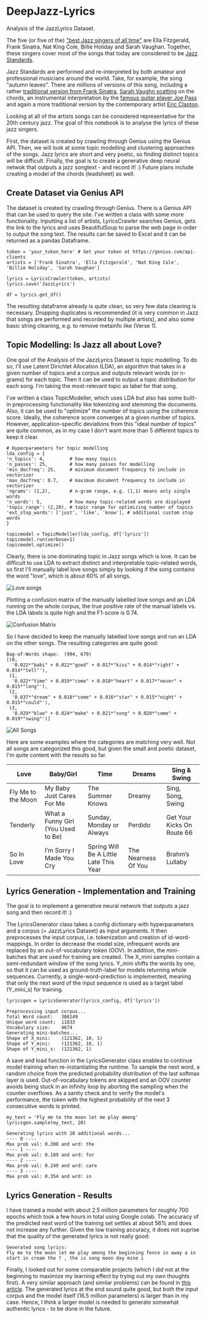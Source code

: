 # DeepJazz-Lyrics
Analysis of the JazzLyrics Dataset.

The five (or five of the) ["best Jazz singers of all time"](https://www.udiscovermusic.com/stories/50-best-jazz-singers/) are Ella Fitzgerald, Frank Sinatra, Nat King Cole, Billie Holiday and Sarah Vaughan. Together, these singers cover most of the songs that today are considered to be [Jazz Standards](https://en.wikipedia.org/wiki/Jazz_standard). 

Jazz Standards are performed and re-interpreted by both amateur and professional musicians around the world. Take, for example, the song "autumn leaves". There are millions of versions of this song, including a rather [traditional version from Frank Sinatra](https://youtu.be/AO-H9Ni5NiQ?t=40), [Sarah Vaughn scatting](https://youtu.be/5cZG2WnXPgk?t=40) on the chords, an instrumental interpretation by the [famous guitar player Joe Pass](https://youtu.be/795sG19cPmU) and again a more traditional version by the contemporary artist [Eric Clapton](https://youtu.be/UQlFOX0YKlQ). 

Looking at all of the artists songs can be considered representative for the 20th century jazz. The goal of this notebook is to analyse the lyrics of these jazz singers. 

First, the dataset is created by crawling through Genius using the Genius API. Then, we will look at some topic modelling and clustering approaches of the songs. Jazz lyrics are short and very poetic, so finding distinct topics will be difficult. Finally, the goal is to create a generative deep neural netwok that outputs a jazz songtext - and record it! :) Future plans include creating a model of the chords (leadsheet) as well.   

## Create Dataset via Genius API

The dataset is created by crawling through Genius. There is a Genius API that can be used to query the site. I've written a class with some more functionality. Inputting a list of artists, LyricsCrawler searches Genius, gets the link to the lyrics and uses BeautifulSoup to parse the web page in order to output the song text. The results can be saved to Excel and it can be returned as a pandas Dataframe. 

```
token = 'your_token_here' # Get your token at https://genius.com/api-clients
artists = ['Frank Sinatra', 'Ella Fitzgerald', 'Nat King Cole', 'Billie Holiday', 'Sarah Vaughan']

lyrics = LyricsCrawler(token, artists)
lyrics.save('JazzLyrics')

df = lyrics.get_df()
```
The resulting dataframe already is quite clean, so very few data cleaning is necessary. Dropping duplicates is recommended (it is very common in Jazz that songs are performed and recorded by multiple artists), and also some basic string cleaning, e.g. to remove metainfo like (Verse 1).

## Topic Modelling: Is Jazz all about Love?

One goal of the Analysis of the JazzLyrics Dataset is topic modelling. To do so, I'll use Latent Dirichlet Allocation (LDA), an algorithm that takes in a given number of topics and a corpus and outputs relevant words (or n-grams) for each topic. Then it can be used to output a topic distribution for each song. I'm taking the most-relevant topic as label for that song. 

I've written a class TopicModeller, which uses LDA but also has some built-in preprocessing functionality like tokenizing and stemming the documents. Also, it can be used to "optimize" the number of topics using the coherence score. Ideally, the coherence score converges at a given number of topics. However, application-specific deviations from this "ideal number of topics" are quite common, as in my case I don't want more than 5 different topics to keep it clear.

```
# Hyperparameters for topic modelling
lda_config = {
'n_topics': 4,         # how many topics
'n_passes': 25,        # how many passes for modelling
'min_docfreq': 25,     # minimum document frequency to include in vectorizer
'max_docfreq': 0.7,    # maximum document frequency to include in vectorizer
'ngrams': (1,2),       # n-gram range, e.g. (1,1) means only single words
'n_words': 5,          # how many topic-related words are displayed
'topic_range': (2,20), # topic range for optimizing number of topics
'ext_stop_words': ['just', 'like', 'know'], # additional custom stop words
}

topicmodel = TopicModeller(lda_config, df['lyrics'])
topicmodel.run(verbose=1)
topicmodel.optimize()
```

Clearly, there is one dominating topic in Jazz songs which is love. It can be difficult to use LDA to extract distinct and interpretable topic-related words, so first I'll manually label love songs simply by looking if the song contains the word "love", which is about 60% of all songs. 

![Love songs](/pics/love_labels.png)

Plotting a confusion matrix of the manually labelled love songs and an LDA running on the whole corpus, the true positive rate of the manual labels vs. the LDA labels is quite high and the F1-score is 0.74. 

![Confusion Matrix](/pics/confusion_matrix.png)

So I have decided to keep the manually labelled love songs and run an LDA on the other songs. The resulting categories are quite good:

```
Bag-of-Words shape:  (994, 679)
[(0,
  '0.022*"babi" + 0.022*"good" + 0.017*"kiss" + 0.014*"right" + 0.014*"tell"'),
 (1,
  '0.022*"time" + 0.019*"come" + 0.018*"heart" + 0.017*"never" + 0.015*"long"'),
 (2,
  '0.037*"dream" + 0.018*"come" + 0.016*"star" + 0.015*"night" + 0.015*"could"'),
 (3,
  '0.029*"blue" + 0.024*"make" + 0.021*"song" + 0.020*"come" + 0.019*"swing"')]
```

![All Songs](/pics/all_labels.png)

Here are some examples where the categories are matching very well. Not all songs are categorized this good, but given the small and poetic dataset, I'm quite content with the results so far.

Love | Baby/Girl | Time | Dreams | Sing & Swing
------------ | ------------- | ------------- | ------------- | ------------- 
Fly Me to the Moon| My Baby Just Cares For Me | The Summer Knows | Dreamy | Sing, Song, Swing
Tenderly | What a Funny Girl (You Used to Be) | Sunday, Monday or Always | Perdido | Get Your Kicks On Route 66
So In Love | I’m Sorry I Made You Cry 	 | Spring Will Be A Little Late This Year 	 | The Nearness Of You | Brahm’s Lullaby

## Lyrics Generation - Implementation and Training

The goal is to implement a generative neural network that outputs a jazz song and then record it! :)

The LyricsGenerator class takes a config dictionary with hyperparameters and a corpus (= JazzLyrics Dataset) as input arguments. It then preprocesses the input corpus, i.e. tokenization and creation of id-word-mappings. In order to decrease the model size, infrequent words are replaced by an out-of-vocabulary token (OOV). In addition, the mini-batches that are used for training are created. The X_mini samples contain a semi-redundant window of the song lyrics. Y_mini shifts the words by one, so that it can be used as ground-truth-label for models returning whole sequences. Currently, a single-word-prediction is implemented, meaning that only the next word of the input sequence is used as a target label (Y_mini_s) for training.

```
lyricsgen = LyricsGenerator(lyrics_config, df['lyrics'])

Preprocessing input corpus...
Total Word count:   388149
Unique word count:  11833
Vocabulary size:    4674
Generating mini-batches...
Shape of X_mini:    (121362, 10, 1)
Shape of Y_mini:    (121362, 10, 1)
Shape of Y_mini_s:  (121362, 1)
```

A save and load function in the LyricsGenerator class enables to continue model training when re-instantiating the runtime. To sample the next word, a random choice from the predicted probability distribution of the last softmax layer is used. Out-of-vocabulary tokens are skipped and an OOV counter avoids being stuck in an infinity loop by aborting the sampling when the counter overflows. As a sanity check and to verify the model's performance, the token with the highest probability of the next 3 consecutive words is printed.

```
my_text = 'Fly me to the moon let me play among' 
lyricsgen.sample(my_text, 20)

Generating lyrics with 20 additional words...
---- 0 ----
Max prob val: 0.300 and wrd: the
---- 1 ----
Max prob val: 0.189 and wrd: for
---- 2 ----
Max prob val: 0.249 and wrd: care
---- 3 ----
Max prob val: 0.354 and wrd: in
```

## Lyrics Generation - Results

I have trained a model with about 2.5 million parameters for roughly 700 epochs which took a few hours in total using Google colab. The accuracy of the predicted next word of the training set settles at about 56% and does not increase any further. Given the low training accuracy, it does not suprise that the quality of the generated lyrics is not really good:

```
Generated song lyrics:
Fly me to the moon let me play among the beginning fence in away a in start in cream the ? , the is song moon day mine i
```

Finally, I looked out for some comparable projects (which I did not at the beginning to maximize my learning effect by trying out my own thoughts first). A very similar approach (and similar problems) can be found in [this article](https://medium.com/coinmonks/word-level-lstm-text-generator-creating-automatic-song-lyrics-with-neural-networks-b8a1617104fb). The generated lyrics at the end sound quite good, but both the input corpus and the model itself (16.5 million parameters) is larger than in my case. Hence, I think a larger model is needed to generate somewhat authentic lyrics - to be done in the future.
